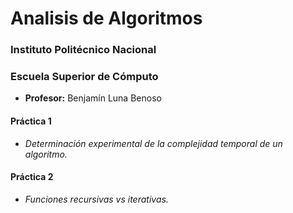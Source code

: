 # Analisis de Algoritmos

### Instituto Politécnico Nacional

### Escuela Superior de Cómputo

- **Profesor:** Benjamín Luna Benoso

#### Práctica 1
- *Determinación experimental de la complejidad temporal de un algoritmo.* 

#### Práctica 2
- *Funciones recursivas vs iterativas.*

